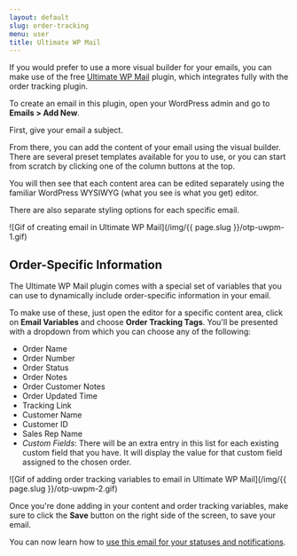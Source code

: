 ```yaml
---
layout: default
slug: order-tracking
menu: user
title: Ultimate WP Mail
---
```

If you would prefer to use a more visual builder for your emails, you can make use of the free [Ultimate WP Mail](https://wordpress.org/plugins/ultimate-wp-mail) plugin, which integrates fully with the order tracking plugin.

To create an email in this plugin, open your WordPress admin and go to **Emails > Add New**.

First, give your email a subject.

From there, you can add the content of your email using the visual builder. There are several preset templates available for you to use, or you can start from scratch by clicking one of the column buttons at the top.

You will then see that each content area can be edited separately using the familiar WordPress WYSIWYG (what you see is what you get) editor. 

There are also separate styling options for each specific email.

![Gif of creating email in Ultimate WP Mail](/img/{{ page.slug }}/otp-uwpm-1.gif)

## Order-Specific Information

The Ultimate WP Mail plugin comes with a special set of variables that you can use to dynamically include order-specific information in your email.

To make use of these, just open the editor for a specific content area, click on **Email Variables** and choose **Order Tracking Tags**. You'll be presented with a dropdown from which you can choose any of the following:

- Order Name
- Order Number
- Order Status
- Order Notes
- Order Customer Notes
- Order Updated Time
- Tracking Link
- Customer Name
- Customer ID
- Sales Rep Name
- *Custom Fields*: There will be an extra entry in this list for each existing custom field that you have. It will display the value for that custom field assigned to the chosen order. 

![Gif of adding order tracking variables to email in Ultimate WP Mail](/img/{{ page.slug }}/otp-uwpm-2.gif)

Once you're done adding in your content and order tracking variables, make sure to click the **Save** button on the right side of the screen, to save your email.

You can now learn how to [use this email for your statuses and notifications](notifications).